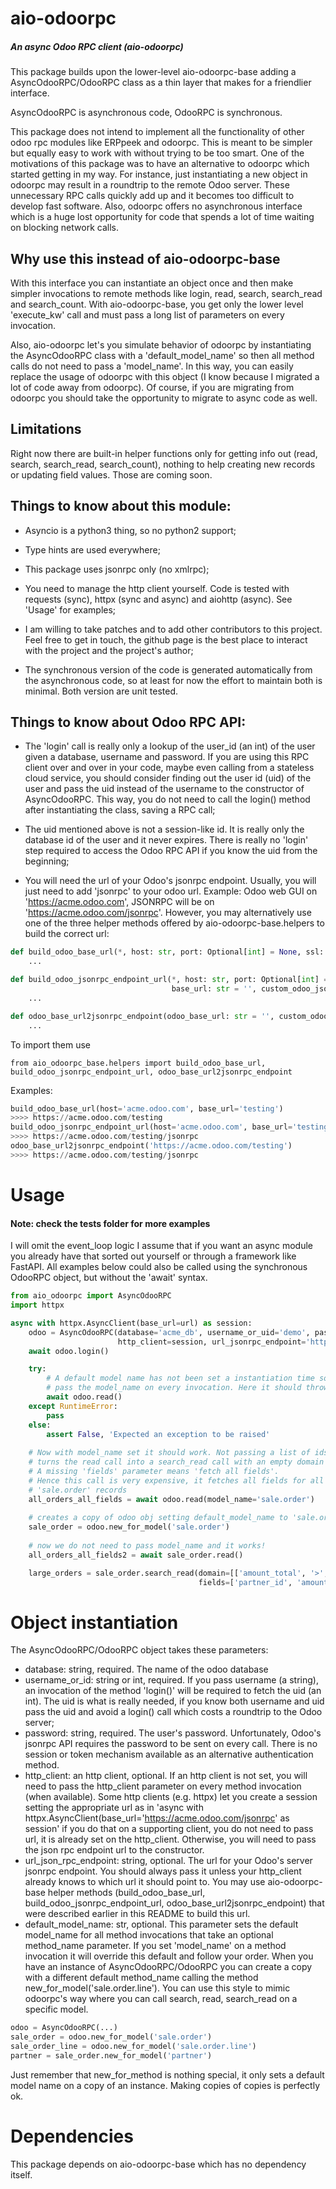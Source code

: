 # aio-odoorpc

##### An async Odoo RPC client (aio-odoorpc)

This package builds upon the lower-level aio-odoorpc-base adding a AsyncOdooRPC/OdooRPC
class as a thin layer that makes for a friendlier interface.

AsyncOdooRPC is asynchronous code, OdooRPC is synchronous.

This package does not intend to implement all the functionality of other odoo rpc modules
like ERPpeek and odoorpc. This is meant to be simpler but equally easy to work with without
trying to be too smart. One of the motivations of this package was to have an alternative to odoorpc
which started getting in my way. For instance, just instantiating a new object in odoorpc may result
in a roundtrip to the remote Odoo server. These unnecessary RPC calls quickly add up and it becomes
too difficult to develop fast software. Also, odoorpc offers no asynchronous interface which
is a huge lost opportunity for code that spends a lot of time waiting on blocking network calls.

## Why use this instead of aio-odoorpc-base

With this interface you can instantiate an object once and then make simpler invocations to remote
methods like login, read, search, search_read and search_count. With aio-odoorpc-base, you get only
the lower level 'execute_kw' call and must pass a long list of parameters on every invocation.

Also, aio-odoorpc let's you simulate behavior of odoorpc by instantiating the AsyncOdooRPC class with
a 'default_model_name' so then all method calls do not need to pass a 'model_name'. In this way, you can
easily replace the usage of odoorpc with this object (I know because I migrated a lot of code away 
from odoorpc). Of course, if you are migrating from odoorpc you should take the opportunity to
migrate to async code as well.

## Limitations

Right now there are built-in helper functions only for getting info out (read, search, search_read,
search_count), nothing to help creating new records or updating field values. Those are coming soon.

## Things to know about this module:
- Asyncio is a python3 thing, so no python2 support;

- Type hints are used everywhere;

- This package uses jsonrpc only (no xmlrpc);

- You need to manage the http client yourself. Code is tested with requests (sync),
  httpx (sync and async) and aiohttp (async). See 'Usage' for examples;

- I am willing to take patches and to add other contributors to this project. Feel free to get in touch,
  the github page is the best place to interact with the project and the project's author;
  
- The synchronous version of the code is generated automatically from the asynchronous code, so at
  least for now the effort to maintain both is minimal. Both version are unit tested.

## Things to know about Odoo RPC API:
- The 'login' call is really only a lookup of the user_id (an int) of the user given a
  database, username and password. If you are using this RPC client over and over in your code,
  maybe even calling from a stateless cloud service, you should consider finding out the user id (uid)
  of the user and pass the uid instead of the username to the constructor of AsyncOdooRPC. This way, 
  you do not need to call the login() method after instantiating the class, saving a RPC call;

- The uid mentioned above is not a session-like id. It is really only the database id of the user
  and it never expires. There is really no 'login' step required to access the Odoo RPC API if you
  know the uid from the beginning;

- You will need the url of your Odoo's jsonrpc endpoint. Usually, you will just need to add 'jsonrpc' to
  your odoo url. Example: Odoo web GUI on 'https://acme.odoo.com', JSONRPC will be on 'https://acme.odoo.com/jsonrpc'. 
  However, you may alternatively use one of the three helper methods offered by aio-odoorpc-base.helpers 
  to build the correct url:

```python
def build_odoo_base_url(*, host: str, port: Optional[int] = None, ssl: bool = True, base_url: str = '') -> str:
    ...

def build_odoo_jsonrpc_endpoint_url(*, host: str, port: Optional[int] = None, ssl: bool = True,
                                    base_url: str = '', custom_odoo_jsonrpc_suffix: Optional[str] = None) -> str:
    ...

def odoo_base_url2jsonrpc_endpoint(odoo_base_url: str = '', custom_odoo_jsonrpc_suffix: Optional[str] = None) -> str:
    ...
```
   To import them use
```
from aio_odoorpc_base.helpers import build_odoo_base_url, build_odoo_jsonrpc_endpoint_url, odoo_base_url2jsonrpc_endpoint
```
   Examples:
```python
build_odoo_base_url(host='acme.odoo.com', base_url='testing')
>>>> https://acme.odoo.com/testing
build_odoo_jsonrpc_endpoint_url(host='acme.odoo.com', base_url='testing')
>>>> https://acme.odoo.com/testing/jsonrpc
odoo_base_url2jsonrpc_endpoint('https://acme.odoo.com/testing')
>>>> https://acme.odoo.com/testing/jsonrpc
```

# Usage

#### Note: check the tests folder for more examples

I will omit the event_loop logic I assume that if you want an async module you already have
that sorted out yourself or through a framework like FastAPI.
All examples below could also be called using the synchronous OdooRPC object, but without the
'await' syntax.

```python
from aio_odoorpc import AsyncOdooRPC
import httpx

async with httpx.AsyncClient(base_url=url) as session:
    odoo = AsyncOdooRPC(database='acme_db', username_or_uid='demo', password='demo',
                        http_client=session, url_jsonrpc_endpoint='https://acme.odoo.com/jsonrpc')
    await odoo.login()

    try:
        # A default model name has not been set a instantiation time so we should
        # pass the model_name on every invocation. Here it should throw an exception.
        await odoo.read()
    except RuntimeError:
        pass
    else:
        assert False, 'Expected an exception to be raised'
    
    # Now with model_name set it should work. Not passing a list of ids
    # turns the read call into a search_read call with an empty domain (so it matches all)
    # A missing 'fields' parameter means 'fetch all fields'.
    # Hence this call is very expensive, it fetches all fields for all
    # 'sale.order' records
    all_orders_all_fields = await odoo.read(model_name='sale.order')
    
    # creates a copy of odoo obj setting default_model_name to 'sale.order'
    sale_order = odoo.new_for_model('sale.order')
    
    # now we do not need to pass model_name and it works!
    all_orders_all_fields2 = await sale_order.read()

    large_orders = sale_order.search_read(domain=[['amount_total', '>', 10000]],
                                          fields=['partner_id', 'amount_total', 'date_order'])
```

# Object instantiation

The AsyncOdooRPC/OdooRPC object takes these parameters:
- database: string, required. The name of the odoo database
- username_or_id: string or int, required. If you pass username (a string), an invocation of the
  method 'login()' will be required to fetch the uid (an int). The uid is what is really needed, 
  if you know both username and uid pass the uid and avoid a login() call which costs a roundtrip
  to the Odoo server;
- password: string, required. The user's password. Unfortunately, Odoo's jsonrpc API requires the
  password to be sent on every call. There is no session or token mechanism available as an alternative
  authentication method.
- http_client: an http client, optional. If an http client is not set, you will need to pass the
  http_client parameter on every method invocation (when available). Some http clients (e.g. httpx) 
  let you create a session setting the appropriate url as in
  'async with httpx.AsyncClient(base_url='https://acme.odoo.com/jsonrpc' as session'
  if you do that on a supporting client, you do not need to pass url, it is already set on the
  http_client. Otherwise, you will need to pass the json rpc endpoint url to the constructor.
- url_json_rpc_endpoint: string, optional. The url for your Odoo's server jsonrpc endpoint. You should
  always pass it unless your http_client already knows to which url it should point to.
  You may use aio-odoorpc-base helper methods (build_odoo_base_url, build_odoo_jsonrpc_endpoint_url,
  odoo_base_url2jsonrpc_endpoint) that were described earlier in this README to build this url. 
- default_model_name: str, optional. This parameter sets the default model_name for all method
  invocations that take an optional method_name parameter. If you set 'model_name' on a method
  invocation it will override this default and follow your order. When you have an instance of
  AsyncOdooRPC/OdooRPC you can create a copy with a different default method_name calling the
  method new_for_model('sale.order.line'). You can use this style to mimic odoorpc's way where
  you can call search, read, search_read on a specific model. 
```python
odoo = AsyncOdooRPC(...)
sale_order = odoo.new_for_model('sale.order')
sale_order_line = odoo.new_for_model('sale.order.line')
partner = sale_order.new_for_model('partner')
```
  Just remember that new_for_method is nothing special, it only sets a default model name on a
  copy of an instance. Making copies of copies is perfectly ok. 

# Dependencies

This package depends on aio-odoorpc-base which has no dependency itself.